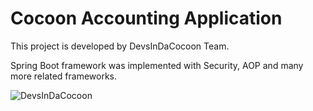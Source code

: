 # Cocoon Accounting Application

This project is developed by DevsInDaCocoon Team.

Spring Boot framework was implemented with Security, AOP and many more related frameworks.

![DevsInDaCocoon](https://github.com/khicchi/CocoonAccountingApp/blob/master/src/main/resources/images/d_2.png?raw=true)
